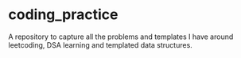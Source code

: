 # coding_practice
A repository to capture all the problems and templates I have around leetcoding, DSA learning and templated data structures.
